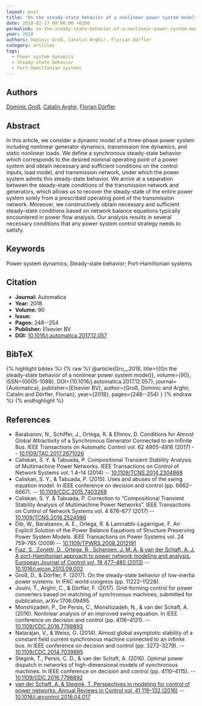 ```yaml
---
layout: post
title: "On the steady-state behavior of a nonlinear power system model"
date: 2018-02-17 00:00:00 +0100
permalink: on-the-steady-state-behavior-of-a-nonlinear-power-system-model
year: 2018
authors: Dominic Groß, Catalin Arghir, Florian Dörfler
category: articles
tags:
  - Power system dynamics
  - Steady-state behavior
  - Port-Hamiltonian systems
---
```

 
## Authors
[Dominic Groß](authors/dominic-gross), [Catalin Arghir](authors/catalin-arghir), [Florian Dörfler](authors/florian-dorfler)
 
## Abstract
In this article, we consider a dynamic model of a three-phase power system including nonlinear generator dynamics, transmission line dynamics, and static nonlinear loads. We define a synchronous steady-state behavior which corresponds to the desired nominal operating point of a power system and obtain necessary and sufficient conditions on the control inputs, load model, and transmission network, under which the power system admits this steady-state behavior. We arrive at a separation between the steady-state conditions of the transmission network and generators, which allows us to recover the steady-state of the entire power system solely from a prescribed operating point of the transmission network. Moreover, we constructively obtain necessary and sufficient steady-state conditions based on network balance equations typically encountered in power flow analysis. Our analysis results in several necessary conditions that any power system control strategy needs to satisfy.
 
## Keywords
Power system dynamics; Steady-state behavior; Port-Hamiltonian systems
 
## Citation
- **Journal:** Automatica
- **Year:** 2018
- **Volume:** 90
- **Issue:** 
- **Pages:** 248--254
- **Publisher:** Elsevier BV
- **DOI:** [10.1016/j.automatica.2017.12.057](https://doi.org/10.1016/j.automatica.2017.12.057)
 
## BibTeX
{% highlight bibtex %}
{% raw %}
@article{Gro__2018,
  title={{On the steady-state behavior of a nonlinear power system model}},
  volume={90},
  ISSN={0005-1098},
  DOI={10.1016/j.automatica.2017.12.057},
  journal={Automatica},
  publisher={Elsevier BV},
  author={Groß, Dominic and Arghir, Catalin and Dörfler, Florian},
  year={2018},
  pages={248--254}
}
{% endraw %}
{% endhighlight %}
 
## References
- Barabanov, N., Schiffer, J., Ortega, R. & Efimov, D. Conditions for Almost Global Attractivity of a Synchronous Generator Connected to an Infinite Bus. IEEE Transactions on Automatic Control vol. 62 4905–4916 (2017) -- [10.1109/TAC.2017.2671026](https://doi.org/10.1109/TAC.2017.2671026)
- Caliskan, S. Y. & Tabuada, P. Compositional Transient Stability Analysis of Multimachine Power Networks. IEEE Transactions on Control of Network Systems vol. 1 4–14 (2014) -- [10.1109/TCNS.2014.2304868](https://doi.org/10.1109/TCNS.2014.2304868)
- Caliskan, S. Y., & Tabuada, P. (2015). Uses and abuses of the swing equation model. In IEEE conference on decision and control (pp. 6662–6667). -- [10.1109/CDC.2015.7403268](https://doi.org/10.1109/CDC.2015.7403268)
- Caliskan, S. Y. & Tabuada, P. Correction to “Compositional Transient Stability Analysis of Multimachine Power Networks”. IEEE Transactions on Control of Network Systems vol. 4 676–677 (2017) -- [10.1109/TCNS.2016.2524986](https://doi.org/10.1109/TCNS.2016.2524986)
- Dib, W., Barabanov, A. E., Ortega, R. & Lamnabhi-Lagarrigue, F. An Explicit Solution of the Power Balance Equations of Structure Preserving Power System Models. IEEE Transactions on Power Systems vol. 24 759–765 (2009) -- [10.1109/TPWRS.2008.2012191](https://doi.org/10.1109/TPWRS.2008.2012191)
- [Fiaz, S., Zonetti, D., Ortega, R., Scherpen, J. M. A. & van der Schaft, A. J. A port-Hamiltonian approach to power network modeling and analysis. European Journal of Control vol. 19 477–485 (2013)](a-port-hamiltonian-approach-to-power-network-modeling-and-analysis) -- [10.1016/j.ejcon.2013.09.002](https://doi.org/10.1016/j.ejcon.2013.09.002)
- Groß, D., & Dörfler, F. (2017). On the steady-state behavior of low-inertia power systems. In IFAC world congress (pp. 11222–11228).
- Jouini, T., Arghir, C., & Dörfler, F. (2017). Grid-forming control for power converters based on matching of synchronous machines, submitted for publication, arXiv:1706.09495.
- Monshizadeh, P., De Persis, C., Monshizadeh, N., & van der Schaft, A. (2016). Nonlinear analysis of an improved swing equation. In IEEE conference on decision and control (pp. 4116–4121). -- [10.1109/CDC.2016.7798893](https://doi.org/10.1109/CDC.2016.7798893)
- Natarajan, V., & Weiss, G. (2014). Almost global asymptotic stability of a constant field current synchronous machine connected to an infinite bus. In IEEE conference on decision and control (pp. 3272–3279). -- [10.1109/CDC.2014.7039895](https://doi.org/10.1109/CDC.2014.7039895)
- Stegink, T., Persis, C. D., & van der Schaft, A. (2016). Optimal power dispatch in networks of high-dimensional models of synchronous machines. In IEEE conference on decision and control (pp. 4110–4115). -- [10.1109/CDC.2016.7798892](https://doi.org/10.1109/CDC.2016.7798892)
- [van der Schaft, A. & Stegink, T. Perspectives in modeling for control of power networks. Annual Reviews in Control vol. 41 119–132 (2016)](perspectives-in-modeling-for-control-of-power-networks) -- [10.1016/j.arcontrol.2016.04.017](https://doi.org/10.1016/j.arcontrol.2016.04.017)

